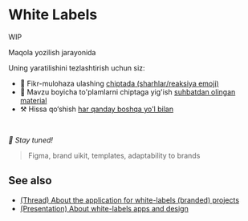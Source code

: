 # White Labels

WIP

Maqola yozilish jarayonida

Uning yaratilishini tezlashtirish uchun siz:

* 📢 Fikr-mulohaza ulashing [chiptada (sharhlar/reaksiya emoji)](https://github.com/feature-sliced/documentation/issues/215)
* 💬 Mavzu boyicha to'plamlarni chiptaga yig'ish [suhbatdan olingan material](https://t.me/feature_sliced)
* ⚒️ Hissa qo‘shish [har qanday boshqa yo'l bilan](https://github.com/feature-sliced/documentation/blob/master/CONTRIBUTING.md)

<br />

*🍰 Stay tuned!*

> Figma, brand uikit, templates, adaptability to brands

## See also[​](#see-also "Sarlavhaga to'g'ridan-to'g'ri havola")

* [(Thread) About the application for white-labels (branded) projects](https://t.me/feature_sliced/1543)
* [(Presentation) About white-labels apps and design](http://yadi.sk/i/5IdhzsWrpO3v4Q)
